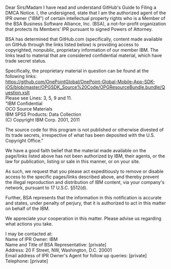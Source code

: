 Dear Sirs/Madam
I have read and understand GitHub's Guide to Filing a DMCA Notice. I, the undersigned, state that I am the authorized agent of the IPR owner ("IBM") of certain intellectual property rights who is a Member of the BSA Business Software Alliance, Inc. (BSA), a not-for-profit organization that protects its Members’ IPR pursuant to signed Powers of Attorney.

BSA has determined that GitHub.com (specifically, content made available on GitHub through the links listed below) is providing access to copyrighted, nonpublic, proprietary information of our member IBM. The links lead to material that are considered confidential material, which have trade secret status.

Specifically, the proprietary material in question can be found at the following links:  
https://github.com/OnePointGlobal/OnePoint-Global-Mobile-App-SDK-iOS/blob/master/OPGSDK_Source%20Code/OPGResourceBundle.bundle/Question.xslt  
Please see Lines: 3, 5, 9 and 11.  
"IBM Confidential  
OCO Source Materials  
IBM SPSS Products: Data Collection  
(C) Copyright IBM Corp. 2001, 2011  
 
The source code for this program is not published or otherwise divested of its trade secrets, irrespective of what has been deposited with the U.S. Copyright Office."

We have a good faith belief that the material made available on the page/links listed above has not been authorized by IBM, their agents, or the law for publication, listing or sale in this manner, or on your site.

As such, we request that you please act expeditiously to remove or disable access to the specific pages/links described above, and thereby prevent the illegal reproduction and distribution of IBM content, via your company's network, pursuant to 17 U.S.C. §512(d).

Further, BSA represents that the information in this notification is accurate and states, under penalty of perjury, that it is authorized to act in this matter on behalf of the IBM.

We appreciate your cooperation in this matter. Please advise us regarding what actions you take.

I may be contacted at:  
Name of IPR Owner: IBM  
Name and Title of BSA Representative: [private]  
Address: 20 F Street, NW, Washington, D.C. 20001  
Email address of IPR Owner's Agent for follow up queries: [private]  
Telephone: [private]  
